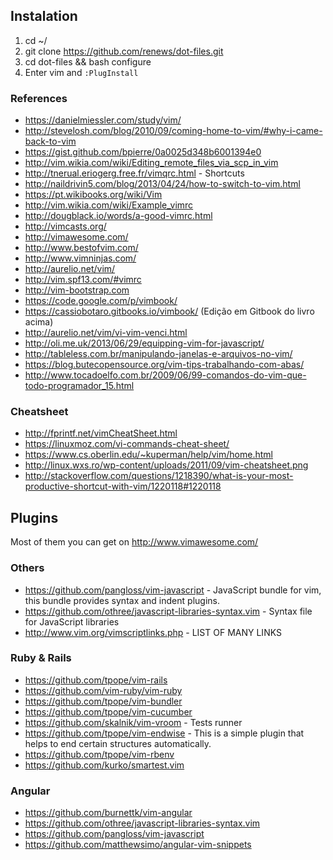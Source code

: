 ## Instalation
1. cd ~/
2. git clone https://github.com/renews/dot-files.git
3. cd dot-files && bash configure
4. Enter vim and ```:PlugInstall```

### References
- https://danielmiessler.com/study/vim/
- http://stevelosh.com/blog/2010/09/coming-home-to-vim/#why-i-came-back-to-vim
- https://gist.github.com/bpierre/0a0025d348b6001394e0
- http://vim.wikia.com/wiki/Editing_remote_files_via_scp_in_vim
- http://tnerual.eriogerg.free.fr/vimqrc.html - Shortcuts
- http://naildrivin5.com/blog/2013/04/24/how-to-switch-to-vim.html
- https://pt.wikibooks.org/wiki/Vim
- http://vim.wikia.com/wiki/Example_vimrc
- http://dougblack.io/words/a-good-vimrc.html
- http://vimcasts.org/
- http://vimawesome.com/
- http://www.bestofvim.com/
- http://www.vimninjas.com/
- http://aurelio.net/vim/
- http://vim.spf13.com/#vimrc
- http://vim-bootstrap.com
- https://code.google.com/p/vimbook/
- https://cassiobotaro.gitbooks.io/vimbook/ (Edição em Gitbook do livro acima)
- http://aurelio.net/vim/vi-vim-venci.html
- http://oli.me.uk/2013/06/29/equipping-vim-for-javascript/
- http://tableless.com.br/manipulando-janelas-e-arquivos-no-vim/
- https://blog.butecopensource.org/vim-tips-trabalhando-com-abas/
- http://www.tocadoelfo.com.br/2009/06/99-comandos-do-vim-que-todo-programador_15.html

### Cheatsheet
- http://fprintf.net/vimCheatSheet.html
- https://linuxmoz.com/vi-commands-cheat-sheet/
- https://www.cs.oberlin.edu/~kuperman/help/vim/home.html
- http://linux.wxs.ro/wp-content/uploads/2011/09/vim-cheatsheet.png
- http://stackoverflow.com/questions/1218390/what-is-your-most-productive-shortcut-with-vim/1220118#1220118

## Plugins
Most of them you can get on http://www.vimawesome.com/

### Others
- https://github.com/pangloss/vim-javascript - JavaScript bundle for vim, this bundle provides syntax and indent plugins.
- https://github.com/othree/javascript-libraries-syntax.vim - Syntax file for JavaScript libraries
- http://www.vim.org/vimscriptlinks.php - LIST OF MANY LINKS

### Ruby & Rails
- https://github.com/tpope/vim-rails
- https://github.com/vim-ruby/vim-ruby
- https://github.com/tpope/vim-bundler
- https://github.com/tpope/vim-cucumber
- https://github.com/skalnik/vim-vroom - Tests runner
- https://github.com/tpope/vim-endwise - This is a simple plugin that helps to end certain structures automatically.
- https://github.com/tpope/vim-rbenv
- https://github.com/kurko/smartest.vim

### Angular
- https://github.com/burnettk/vim-angular
- https://github.com/othree/javascript-libraries-syntax.vim
- https://github.com/pangloss/vim-javascript
- https://github.com/matthewsimo/angular-vim-snippets


